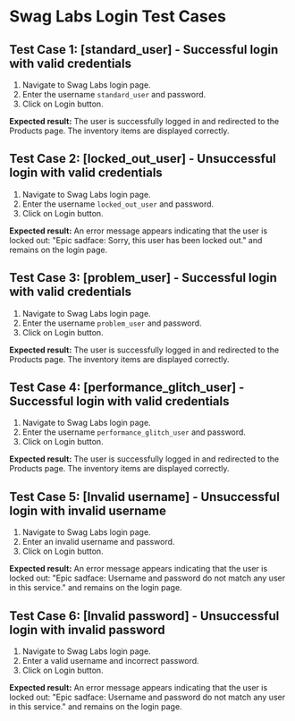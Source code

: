 # Swag Labs Login Test Cases

## Test Case 1: [standard_user] - Successful login with valid credentials

1. Navigate to Swag Labs login page.
2. Enter the username `standard_user` and password.
3. Click on Login button.

**Expected result:** The user is successfully logged in and redirected to the Products page. The inventory items are displayed correctly.

## Test Case 2: [locked_out_user] - Unsuccessful login with valid credentials

1. Navigate to Swag Labs login page.
2. Enter the username `locked_out_user` and password.
3. Click on Login button.

**Expected result:** An error message appears indicating that the user is locked out: "Epic sadface: Sorry, this user has been locked out." and remains on the login page.

## Test Case 3: [problem_user] - Successful login with valid credentials

1. Navigate to Swag Labs login page.
2. Enter the username `problem_user` and password.
3. Click on Login button.

**Expected result:** The user is successfully logged in and redirected to the Products page. The inventory items are displayed correctly.

## Test Case 4: [performance_glitch_user] - Successful login with valid credentials

1. Navigate to Swag Labs login page.
2. Enter the username `performance_glitch_user` and password.
3. Click on Login button.

**Expected result:** The user is successfully logged in and redirected to the Products page. The inventory items are displayed correctly.

## Test Case 5: [Invalid username] - Unsuccessful login with invalid username

1. Navigate to Swag Labs login page.
2. Enter an invalid username and password.
3. Click on Login button.

**Expected result:** An error message appears indicating that the user is locked out: "Epic sadface: Username and password do not match any user in this service." and remains on the login page.

## Test Case 6: [Invalid password] - Unsuccessful login with invalid password

1. Navigate to Swag Labs login page.
2. Enter a valid username and incorrect password.
3. Click on Login button.

**Expected result:** An error message appears indicating that the user is locked out: "Epic sadface: Username and password do not match any user in this service." and remains on the login page.
